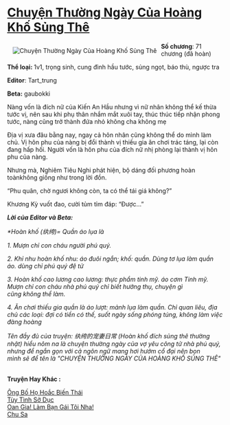<a href="https://utruyen.com/truyen/chuyen-thuong-ngay-cua-hoang-kho-sung-the/18939/" title="Chuyện Thường Ngày Của Hoàng Khố Sủng Thê"><h1>Chuyện Thường Ngày Của Hoàng Khố Sủng Thê</h1></a><div style="display:table"><img align="right" style="float: left; padding: 10px;" src="https://utruyen.com/images/story/200x260/chuyen-thuong-ngay-cua-hoang-kho-sung-the.jpg" alt="Chuyện Thường Ngày Của Hoàng Khố Sủng Thê"><b>Số chương</b>: 71 chương (đã hoàn)<p></p><b>Thể loại: </b>1v1, trọng sinh, cung đình hầu tước, sủng ngọt, báo thù, ngược tra<p></p><b>Editor</b>: Tart_trung<p></p><b>Beta:</b> gaubokki<p></p>Nàng vốn là đích nữ của Kiến An Hầu nhưng vì nữ nhân không thể kế thừa tước vị, nên sau khi phụ thân nhắm mắt xuôi tay, thúc thúc tiếp nhận phong tước, nàng cũng trở thành đứa nhỏ không cha không mẹ<p></p>Địa vị xưa đâu bằng nay, ngay cả hôn nhân cũng không thể do mình làm chủ. Vị hôn phu của nàng bị đổi thành vị thiếu gia ăn chơi trác táng, lại còn đang hấp hối. Người vốn là hôn phu của đích nữ nhị phòng lại thành vị hôn phu của nàng.<p></p>Nhưng mà, Nghiêm Tiêu Nghi phát hiện, bộ dáng đối phương hoàn toànkhông giống như trong lời đồn.<p></p>“Phu quân, chờ ngươi không còn, ta có thể tái giá không?”<p></p>Khương Kỳ vuốt đao, cười tủm tỉm đáp: “Được…”<p></p><b><i>Lời của Editor và Beta:</i></b><p></p><i>*Hoàn khố (纨绔)= Quần áo lụa là</i><p></p><i>1. Mượn chỉ con cháu người phú quý.</i><p></p><i>2. Khỉ nhu hoàn khố nhu: áo đuôi ngắn; khố: quần. Dùng tơ lụa làm quần áo. dùng chỉ phú quý đệ tử</i><p></p><i>3. Hoàn khố cao lương cao lương: thực phẩm tinh mỹ. áo cơm Tinh mỹ. Mượn chỉ con cháu nhà phú quý chỉ biết hưởng thụ, chuyện gì cũng không thể làm.</i><p></p><i>4. Ăn chơi thiếu gia quần là áo lượt: mảnh lụa làm quần. Chỉ quan liêu, địa chủ các loại: đợi có tiền có thế, suốt ngày sống phóng túng, không làm việc đàng hoàng</i><p></p><i>Tên đầy đủ của truyện: 纨绔的宠妻日常 (Hoàn khố đích sủng thê thường nhật) hiểu nôm na là chuyện thường ngày của vợ yêu công tử nhà phú quý, nhưng để ngắn gọn với cả ngôn ngữ mang hơi hướm cổ đại nên bọn mình sẽ để tên là "CHUYỆN THƯỜNG NGÀY CỦA HOÀNG KHỐ SỦNG THÊ"</i></div><p><br><b>Truyện Hay Khác :</b></p><a href="https://utruyen.com/truyen/ong-bo-ho-hoac-bien-thai/19113/" alt="Ông Bố Họ Hoắc Biến Thái">Ông Bố Họ Hoắc Biến Thái</a><br/><a href="https://github.com/quanluxury/ngontinhhot/tree/master/truyenhay/18906/" alt="Tùy Tình Sở Dục">Tùy Tình Sở Dục</a><br/><a href="https://github.com/quanluxury/ngontinhhot/tree/master/truyenhay/17186/" alt="Oan Gia! Làm Bạn Gái Tôi Nha!">Oan Gia! Làm Bạn Gái Tôi Nha!</a><br/><a href="https://github.com/quanluxury/ngontinhhot/tree/master/truyenhay/17412/" alt="Chu Sa">Chu Sa</a><br/>